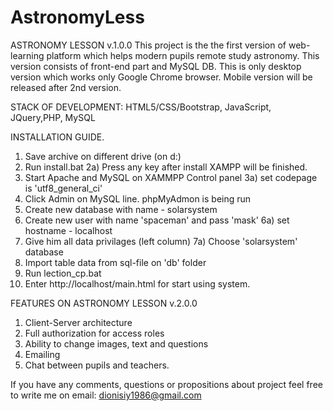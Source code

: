 # AstronomyLess

ASTRONOMY LESSON v.1.0.0
This project is the the first version of web-learning platform which helps modern pupils remote study astronomy.
This version consists of front-end part and MySQL DB.
This is only desktop version which works only Google Chrome browser.
Mobile version will be released after 2nd version.

STACK OF DEVELOPMENT: HTML5/CSS/Bootstrap, JavaScript, JQuery,PHP, MySQL

INSTALLATION GUIDE.
1. Save archive on different drive (on d:\)
2. Run install.bat
2a) Press any key after install XAMPP will be finished.
3. Start Apache and MySQL on XAMMPP Control panel
3a) set codepage is 'utf8_general_ci'
4. Click Admin on MySQL line. phpMyAdmon is being run
5. Create new database with name - solarsystem
6. Create new user with name 'spaceman' and pass 'mask'
6a) set hostname - localhost
7. Give him all data privilages (left column)
7a) Choose 'solarsystem' database
8. Import table data from sql-file on 'db' folder
9. Run lection_cp.bat
10. Enter http://localhost/main.html for start using system.


FEATURES ON ASTRONOMY LESSON v.2.0.0
1. Client-Server architecture
2. Full authorization for access roles
3. Ability to change images, text and questions
4. Emailing
5. Chat between pupils and teachers.

If you have any comments, questions or propositions about project feel free to write me on 
email: dionisiy1986@gmail.com
